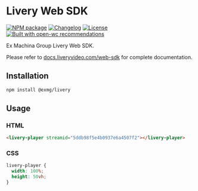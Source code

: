# Livery Web SDK

[![NPM package](https://img.shields.io/npm/v/@exmg/livery)](https://www.npmjs.com/package/@exmg/livery)
[![Changelog](https://img.shields.io/badge/docs-CHANGELOG-blue)](https://docs.liveryvideo.com/web-sdk-changelog)
[![License](https://img.shields.io/npm/l/@exmg/livery)](https://unpkg.com/browse/@exmg/livery/LICENSE)
[![Built with open-wc recommendations](https://img.shields.io/badge/built%20with-open--wc-blue.svg)](https://open-wc.org/)

Ex Machina Group Livery Web SDK.

Please refer to [docs.liveryvideo.com/web-sdk](https://docs.liveryvideo.com/web-sdk) for complete documentation.

## Installation

```bash
npm install @exmg/livery
```

## Usage

### HTML

```html
<livery-player streamid="5ddb98f5e4b0937e6a4507f2"></livery-player>
```

### CSS

```css
livery-player {
  width: 100%;
  height: 50vh;
}
```
